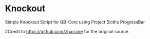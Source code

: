 # Knockout
Simple Knockout Script for QB-Core using Project Sloths ProgressBar

#Credit to https://github.com/zharrane for the original source.

